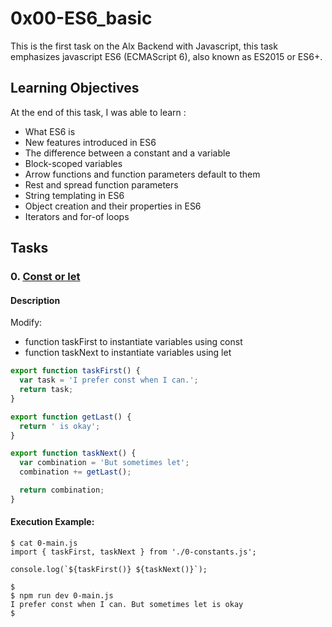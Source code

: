 # 0x00-ES6_basic

This is the first task on the Alx Backend with Javascript, this task emphasizes javascript ES6 (ECMAScript 6), also known as ES2015 or ES6+.

## Learning Objectives

At the end of this task, I was able to learn :
- What ES6 is
- New features introduced in ES6
- The difference between a constant and a variable
- Block-scoped variables
- Arrow functions and function parameters default to them
- Rest and spread function parameters
- String templating in ES6
- Object creation and their properties in ES6
- Iterators and for-of loops

## Tasks

### 0. [Const or let]()
#### Description
Modify:

* function taskFirst to instantiate variables using const
* function taskNext to instantiate variables using let
```javascript
export function taskFirst() {
  var task = 'I prefer const when I can.';
  return task;
}

export function getLast() {
  return ' is okay';
}

export function taskNext() {
  var combination = 'But sometimes let';
  combination += getLast();

  return combination;
}
```
#### Execution Example:
```shell
$ cat 0-main.js
import { taskFirst, taskNext } from './0-constants.js';

console.log(`${taskFirst()} ${taskNext()}`);

$
$ npm run dev 0-main.js
I prefer const when I can. But sometimes let is okay
$
```